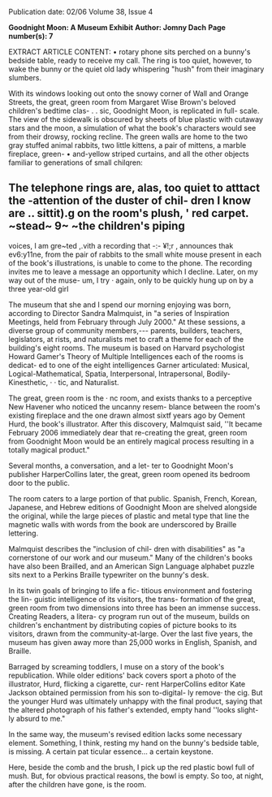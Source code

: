 Publication date: 02/06
Volume 38, Issue 4

**Goodnight Moon: A Museum Exhibit**
**Author: Jomny Dach**
**Page number(s): 7**

EXTRACT ARTICLE CONTENT:
• rotary phone sits perched on a bunny's 
bedside table, ready to receive my call. The 
ring is too quiet, however, to wake the 
bunny or the quiet old lady whispering 
"hush" 
from their imaginary slumbers. 

With its windows looking out onto the 
snowy corner of Wall and Orange Streets, 
the great, green room from Margaret Wise 
Brown's beloved children's bedtime clas-
. . 
sic, Goodnight Moon, is replicated in full-
scale. The view of the sidewalk is 
obscured by sheets of blue plastic with 
cutaway stars and the moon, a simulation 
of what the book's characters would see 
from their drowsy, rocking recline. The 
green walls are home to the two gray 
stuffed animal rabbits, two little kittens, a 
pair of mittens, a marble fireplace, green-
• 
and-yellow striped curtains, and all the 
other objects familiar to generations of 
small chilqren: 

The telephone rings are, alas, too quiet to 
atttact the -attention of the duster of chil-
dren I know are .. sittit).g on the room's plush, 
' 
red carpet. ~stead~ 9~ ~the children's piping 
-
voices, I am gre~ted ,.vith a recording that 
-:- ¥!;r 
, 
announces thak ev6:y11ne, from the pair of 
rabbits to the small white mouse present in 
each of the book's illustrations, is unable to 
come to the phone. The recording invites me 
to leave a message 
an opportunity which I 
decline. Later, on my way out of the muse-
um, I try 
· 
again, only to be quickly 
hung up on by a three year-old girl 

The museum that she and I spend our 
morning enjoying was born, according to 
Director Sandra Malmquist, in "a series of 
Inspiration Meetings, held from February 
through July 2000." At these sessions, a 
diverse group of community members,---
parents, builders, teachers, legislators, at rists, 
and naturalists 
met to craft a theme for 
each of the building's eight rooms. The 
museum is based on Harvard psychologist 
Howard Gamer's Theory of Multiple 
Intelligences 
each of the rooms is dedicat-
ed to one of the eight intelligences Garner 
articulated: Musical, Logical-Mathematical, 
Spatia\, Interpersonal, lntrapersonal, Bodily-
Kinesthetic, · 
· tic, and Naturalist. 

The great, green room is the · 
nc 
room, and exists thanks to a perceptive New 
Havener who noticed the uncanny resem-
blance between the room's existing fireplace 
and the one drawn almost sixtf years ago by 
Oement Hurd, the book's illustrator. After 
this discovery, Malmquist said, ''It became 
February 2006 
immediately dear that re-creating the great, 
green room from Goodnight Moon would be 
an entirely magical process resulting in a 
totally magical product." 

Several months, a conversation, and a let-
ter 
to 
Goodnight 
Moon's 
publisher 
HarperCollins later, the great, green room 
opened its bedroom door to the public. 

The room caters to a large portion of that 
public. Spanish, French, Korean, Japanese, 
and Hebrew editions of Goodnight Moon are 
shelved alongside the original, while the large 
pieces of plastic and metal type that line the 
magnetic walls with words from the book 
are 
underscored by Braille lettering. 

Malmquist describes the "inclusion of chil-
dren with disabilities" as "a cornerstone of 
our work and our museum." Many of the 
children's books have also been Brailled, and 
an American Sign Language alphabet puzzle 
sits next to a Perkins Braille typewriter on the 
bunny's desk. 

In its twin goals of bringing to life a fic-
titious environment and fostering the lin-
guistic intelligence of its visitors, the trans-
formation of the great, green room from 
two dimensions into three has been an 
immense success. Creating Readers, a litera-
cy program run out of the museum, builds 
on children's enchantment by distributing 
copies of picture books to its visitors, 
drawn from the community-at-large. Over 
the last five years, the museum has given 
away more than 25,000 works in English, 
Spanish, and Braille. 

Barraged by screaming toddlers, I muse 
on a story of the book's republication. While 
older editions' back covers sport a photo of 
the illustrator, Hurd, flicking a cigarette, cur-
rent HarperCollins editor Kate Jackson 
obtained permission from his son to-digital-
ly remove· the cig. But the younger Hurd was 
ultimately unhappy with the final product, 
saying that the altered photograph of his 
father's extended, empty hand ''looks slight-
ly absurd to me." 

In the same way, the museum's revised 
edition lacks some necessary element. 
Something, I think, resting my hand on the 
bunny's bedside table, is missing. A certain 
pat ticular essence... a certain keystone. 

Here, beside the comb and the brush, I pick 
up the red plastic bowl full of mush. But, for 
obvious practical reasons, the bowl is empty. 
So too, at night, after the children have gone, 
is the room.